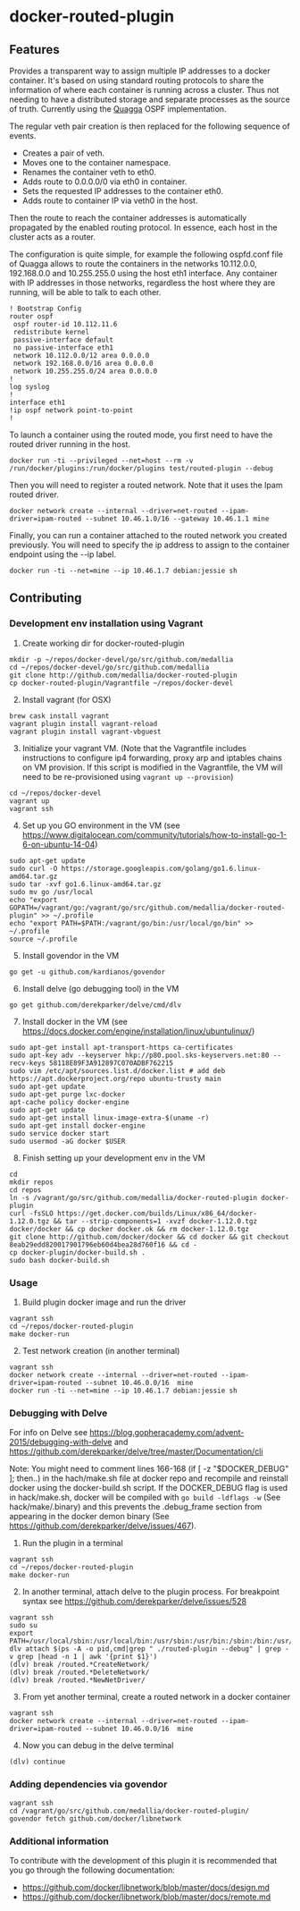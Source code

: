 # docker-routed-plugin

## Features

Provides a transparent way to assign multiple IP addresses to a docker container. It's based on using standard routing
protocols to share the information of where each container is running across a cluster. Thus not needing to have
a distributed storage and separate processes as the source of truth. Currently using the [Quagga](http://www.nongnu.org/quagga) OSPF implementation.

The regular veth pair creation is then replaced for the following sequence of events.

- Creates a pair of veth.
- Moves one to the container namespace.
- Renames the container veth to eth0.
- Adds route to 0.0.0.0/0 via eth0 in container.
- Sets the requested IP addresses to the container eth0.
- Adds route to container IP via veth0 in the host.

Then the route to reach the container addresses is automatically propagated by the enabled routing protocol. In essence, each host in the cluster acts as a router.

The configuration is quite simple, for example the following ospfd.conf file of Quagga allows to route the containers in the networks 10.112.0.0, 192.168.0.0 and 10.255.255.0 using the host eth1 interface. Any container with IP addresses in those networks, regardless the host where they are running, will be able to talk to each other.

```
! Bootstrap Config
router ospf
 ospf router-id 10.112.11.6
 redistribute kernel
 passive-interface default
 no passive-interface eth1
 network 10.112.0.0/12 area 0.0.0.0
 network 192.168.0.0/16 area 0.0.0.0
 network 10.255.255.0/24 area 0.0.0.0
!
log syslog
!
interface eth1
!ip ospf network point-to-point
!
```

To launch a container using the routed mode, you first need to have the routed
driver running in the host.

```
docker run -ti --privileged --net=host --rm -v /run/docker/plugins:/run/docker/plugins test/routed-plugin --debug
```

Then you will need to register a routed network. Note that it uses the Ipam routed driver.

```
docker network create --internal --driver=net-routed --ipam-driver=ipam-routed --subnet 10.46.1.0/16 --gateway 10.46.1.1 mine
```

Finally, you can run a container attached to the routed network you created previously.
You will need to specify the ip address to assign to the container endpoint using the
--ip label.  

```
docker run -ti --net=mine --ip 10.46.1.7 debian:jessie sh
```

## Contributing

### Development env installation using Vagrant

1. Create working dir for docker-routed-plugin

  ```
  mkdir -p ~/repos/docker-devel/go/src/github.com/medallia
  cd ~/repos/docker-devel/go/src/github.com/medallia
  git clone http://github.com/medallia/docker-routed-plugin
  cp docker-routed-plugin/Vagrantfile ~/repos/docker-devel
  ```

2. Install vagrant (for OSX)

  ```
  brew cask install vagrant
  vagrant plugin install vagrant-reload
  vagrant plugin install vagrant-vbguest
  ```

3. Initialize your vagrant VM. (Note that the Vagrantfile includes instructions
to configure ip4 forwarding, proxy arp and iptables chains on VM provision.
If this script is modified in the Vagrantfile, the VM will need to be
re-provisioned using ```vagrant up --provision```)

  ```
  cd ~/repos/docker-devel
  vagrant up
  vagrant ssh
  ```

4. Set up you GO environment in the VM (see https://www.digitalocean.com/community/tutorials/how-to-install-go-1-6-on-ubuntu-14-04)

  ```
  sudo apt-get update
  sudo curl -O https://storage.googleapis.com/golang/go1.6.linux-amd64.tar.gz
  sudo tar -xvf go1.6.linux-amd64.tar.gz
  sudo mv go /usr/local
  echo "export GOPATH=/vagrant/go:/vagrant/go/src/github.com/medallia/docker-routed-plugin" >> ~/.profile
  echo "export PATH=$PATH:/vagrant/go/bin:/usr/local/go/bin" >> ~/.profile
  source ~/.profile
  ```

5. Install govendor in the VM

  ```
  go get -u github.com/kardianos/govendor
  ```

6. Install delve (go debugging tool) in the VM

  ```
  go get github.com/derekparker/delve/cmd/dlv
  ```

7. Install docker in the VM (see https://docs.docker.com/engine/installation/linux/ubuntulinux/)

  ```
  sudo apt-get install apt-transport-https ca-certificates
  sudo apt-key adv --keyserver hkp://p80.pool.sks-keyservers.net:80 --recv-keys 58118E89F3A912897C070ADBF762215
  sudo vim /etc/apt/sources.list.d/docker.list # add deb https://apt.dockerproject.org/repo ubuntu-trusty main
  sudo apt-get update
  sudo apt-get purge lxc-docker
  apt-cache policy docker-engine
  sudo apt-get update
  sudo apt-get install linux-image-extra-$(uname -r)
  sudo apt-get install docker-engine
  sudo service docker start
  sudo usermod -aG docker $USER
  ```

8. Finish setting up your development env in the VM

  ```
  cd
  mkdir repos
  cd repos
  ln -s /vagrant/go/src/github.com/medallia/docker-routed-plugin docker-plugin
  curl -fsSLO https://get.docker.com/builds/Linux/x86_64/docker-1.12.0.tgz && tar --strip-components=1 -xvzf docker-1.12.0.tgz docker/docker && cp docker docker.ok && rm docker-1.12.0.tgz
  git clone http://github.com/docker/docker && cd docker && git checkout 8eab29edd820017901796eb60d4bea28d760f16 && cd -
  cp docker-plugin/docker-build.sh .
  sudo bash docker-build.sh
  ```

### Usage

1. Build plugin docker image and run the driver

  ```
  vagrant ssh
  cd ~/repos/docker-routed-plugin
  make docker-run
  ```

2. Test network creation (in another terminal)

  ```
  vagrant ssh
  docker network create --internal --driver=net-routed --ipam-driver=ipam-routed --subnet 10.46.0.0/16  mine
  docker run -ti --net=mine --ip 10.46.1.7 debian:jessie sh
  ```

### Debugging with Delve

For info on Delve see https://blog.gopheracademy.com/advent-2015/debugging-with-delve
and https://github.com/derekparker/delve/tree/master/Documentation/cli

Note: You might need to comment lines 166-168 (if [ -z "$DOCKER_DEBUG" ]; then..)
in the hach/make.sh file at docker repo and recompile and reinstall docker using
 the docker-build.sh script.
If the DOCKER_DEBUG flag is used in hack/make.sh, docker will be compiled with
`go build -ldflags -w` (See hack/make/.binary) and this prevents the
.debug_frame section from appearing in the docker demon binary (See https://github.com/derekparker/delve/issues/467).

1. Run the plugin in a terminal

  ```
  vagrant ssh
  cd ~/repos/docker-routed-plugin
  make docker-run
  ```

2. In another terminal, attach delve to the plugin process. For breakpoint syntax see https://github.com/derekparker/delve/issues/528

  ```
  vagrant ssh
  sudo su
  export PATH=/usr/local/sbin:/usr/local/bin:/usr/sbin:/usr/bin:/sbin:/bin:/usr/games:/usr/local/games:/vagrant/go/bin:/usr/local/go/bin:/vagrant/go/bin:/usr/local/go/bin
  dlv attach $(ps -A -o pid,cmd|grep " ./routed-plugin --debug" | grep -v grep |head -n 1 | awk '{print $1}')
  (dlv) break /routed.*CreateNetwork/
  (dlv) break /routed.*DeleteNetwork/
  (dlv) break /routed.*NewNetDriver/
  ```

3. From yet another terminal, create a routed network in a docker container

  ```
  vagrant ssh
  docker network create --internal --driver=net-routed --ipam-driver=ipam-routed --subnet 10.46.0.0/16  mine
  ```

4. Now you can debug in the delve terminal

  ```
  (dlv) continue
  ```

### Adding dependencies via govendor

```
vagrant ssh
cd /vagrant/go/src/github.com/medallia/docker-routed-plugin/
govendor fetch github.com/docker/libnetwork
```

### Additional information

To contribute with the development of this plugin it is recommended that you go
through the following documentation:

* https://github.com/docker/libnetwork/blob/master/docs/design.md
* https://github.com/docker/libnetwork/blob/master/docs/remote.md
